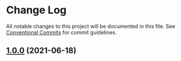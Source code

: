 # Change Log

All notable changes to this project will be documented in this file.
See [Conventional Commits](https://conventionalcommits.org) for commit guidelines.

## [1.0.0](https://github.com/dsentr/dsentr-toolkit/compare/@dsentr/token-lists@2.14.3...@dsentr/token-lists@2.14.4) (2021-06-18)


